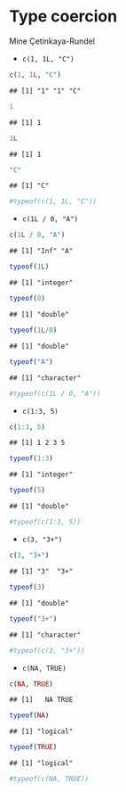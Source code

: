 Type coercion
================
Mine Çetinkaya-Rundel

-   `c(1, 1L, "C")`

``` r
c(1, 1L, "C")
```

    ## [1] "1" "1" "C"

``` r
1
```

    ## [1] 1

``` r
1L
```

    ## [1] 1

``` r
"C"
```

    ## [1] "C"

``` r
#typeof(c(1, 1L, "C"))
```

-   `c(1L / 0, "A")`

``` r
c(1L / 0, "A")
```

    ## [1] "Inf" "A"

``` r
typeof(1L)
```

    ## [1] "integer"

``` r
typeof(0)
```

    ## [1] "double"

``` r
typeof(1L/0)
```

    ## [1] "double"

``` r
typeof("A")
```

    ## [1] "character"

``` r
#typeof(c(1L / 0, "A"))
```

-   `c(1:3, 5)`

``` r
c(1:3, 5)
```

    ## [1] 1 2 3 5

``` r
typeof(1:3)
```

    ## [1] "integer"

``` r
typeof(5)
```

    ## [1] "double"

``` r
#typeof(c(1:3, 5))
```

-   `c(3, "3+")`

``` r
c(3, "3+")
```

    ## [1] "3"  "3+"

``` r
typeof(3)
```

    ## [1] "double"

``` r
typeof("3+")
```

    ## [1] "character"

``` r
#typeof(c(3, "3+"))
```

-   `c(NA, TRUE)`

``` r
c(NA, TRUE)
```

    ## [1]   NA TRUE

``` r
typeof(NA)
```

    ## [1] "logical"

``` r
typeof(TRUE)
```

    ## [1] "logical"

``` r
#typeof(c(NA, TRUE))
```

